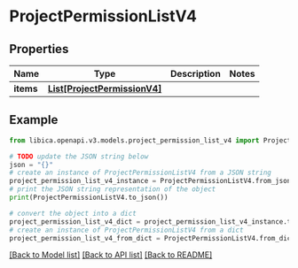 # ProjectPermissionListV4


## Properties

Name | Type | Description | Notes
------------ | ------------- | ------------- | -------------
**items** | [**List[ProjectPermissionV4]**](ProjectPermissionV4.md) |  | 

## Example

```python
from libica.openapi.v3.models.project_permission_list_v4 import ProjectPermissionListV4

# TODO update the JSON string below
json = "{}"
# create an instance of ProjectPermissionListV4 from a JSON string
project_permission_list_v4_instance = ProjectPermissionListV4.from_json(json)
# print the JSON string representation of the object
print(ProjectPermissionListV4.to_json())

# convert the object into a dict
project_permission_list_v4_dict = project_permission_list_v4_instance.to_dict()
# create an instance of ProjectPermissionListV4 from a dict
project_permission_list_v4_from_dict = ProjectPermissionListV4.from_dict(project_permission_list_v4_dict)
```
[[Back to Model list]](../README.md#documentation-for-models) [[Back to API list]](../README.md#documentation-for-api-endpoints) [[Back to README]](../README.md)


